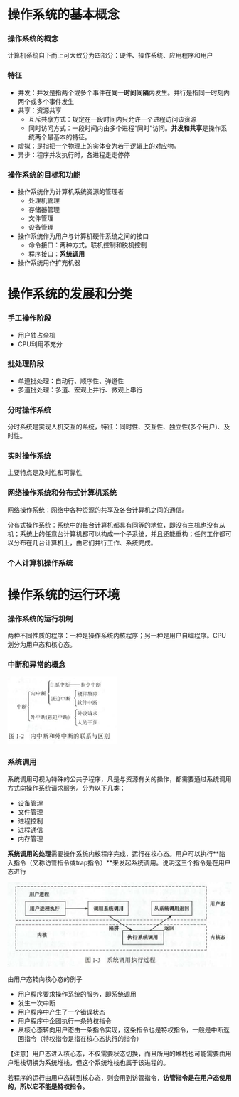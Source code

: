 # 操作系统的基本概念

### 操作系统的概念

计算机系统自下而上可大致分为四部分：硬件、操作系统、应用程序和用户

### 特征

- 并发：并发是指两个或多个事件在**同一时间间隔**内发生。并行是指同一时刻内两个或多个事件发生
- 共享：资源共享
  - 互斥共享方式：规定在一段时间内只允许一个进程访问该资源
  - 同时访问方式：一段时间内由多个进程“同时”访问。**并发和共享**是操作系统两个最基本的特征。
- 虚拟：是指把一个物理上的实体变为若干逻辑上的对应物。
- 异步：程序并发执行时，各进程走走停停

### 操作系统的目标和功能

- 操作系统作为计算机系统资源的管理者
  - 处理机管理
  - 存储器管理
  - 文件管理
  - 设备管理
- 操作系统作为用户与计算机硬件系统之间的接口
  - 命令接口：两种方式。联机控制和脱机控制
  - 程序接口：**系统调用**
- 操作系统用作扩充机器

# 操作系统的发展和分类

### 手工操作阶段

- 用户独占全机
- CPU利用不充分

### 批处理阶段

- 单道批处理：自动行、顺序性、弹道性
- 多道批处理：多道、宏观上并行、微观上串行

### 分时操作系统

分时系统是实现人机交互的系统，特征：同时性、交互性、独立性(多个用户)、及时性。

### 实时操作系统

主要特点是及时性和可靠性

### 网络操作系统和分布式计算机系统

网络操作系统：网络中各种资源的共享及各台计算机之间的通信。

分布式操作系统：系统中的每台计算机都具有同等的地位，即没有主机也没有从机；系统上的任意台计算机都可以构成一个子系统，并且还能重构；任何工作都可以分布在几台计算机上，由它们并行工作、系统完成。

### 个人计算机操作系统

# 操作系统的运行环境

### 操作系统的运行机制

两种不同性质的程序：一种是操作系统内核程序；另一种是用户自编程序。CPU划分为用户态和核心态。

### 中断和异常的概念

![中断](../os_picture/1/中断.png)

### 系统调用

系统调用可视为特殊的公共子程序，凡是与资源有关的操作，都需要通过系统调用方式向操作系统请求服务。分为以下几类：

- 设备管理
- 文件管理
- 进程控制
- 进程通信
- 内存管理

**系统调用的处理**需要操作系统内核程序完成，运行在核心态。用户可以执行**陷入指令（又称访管指令或trap指令）**来发起系统调用。说明这三个指令是在用户态进行

![系统调用过程](../os_picture/1/系统调用过程.png)

由用户态转向核心态的例子

- 用户程序要求操作系统的服务，即系统调用
- 发生一次中断
- 用户程序中产生了一个错误状态
- 用户程序中企图执行一条特权指令
- 从核心态转向用户态由一条指令实现，这条指令也是特权指令，一般是中断返回指令（特权指令是指在核心态执行的指令）

【注意】用户态进入核心态，不仅需要状态切换，而且所用的堆栈也可能需要由用户堆栈切换为系统堆栈，但这个系统堆栈也属于该进程的。

若程序的运行由用户态转到核心态，则会用到访管指令，**访管指令是在用户态使用的，所以它不能是特权指令。**